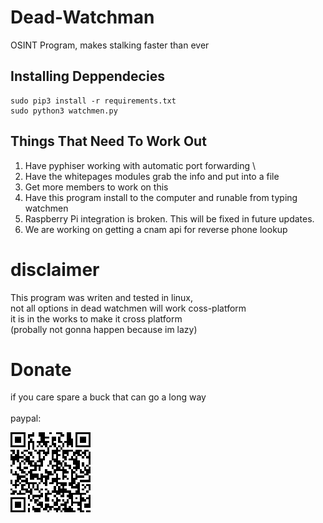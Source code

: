<!-- [![Build Status](https://travis-ci.com/guardsec/Dead-Watchman.svg?branch=master)](https://travis-ci.com/guardsec/Dead-Watchman) -->

# Dead-Watchman
OSINT Program, makes stalking faster than ever


## Installing Deppendecies

```
sudo pip3 install -r requirements.txt
sudo python3 watchmen.py
```

## Things That Need To Work Out

1. Have pyphiser working with automatic port forwarding \
2. Have the whitepages modules grab the info and put into a file
3. Get more members to work on this
4. Have this program install to the computer and runable from typing watchmen
5. Raspberry Pi integration is broken. This will be fixed in future updates. 
6. We are working on getting a cnam api for reverse phone lookup

# disclaimer

This program was writen and tested in linux, \
not all options in dead watchmen will work coss-platform \
it is in the works to make it cross platform \
(probally not gonna happen because im lazy)


# Donate
if you care spare a buck that can go a long way \
\
paypal:

<img src="assets\picture\code.png">
